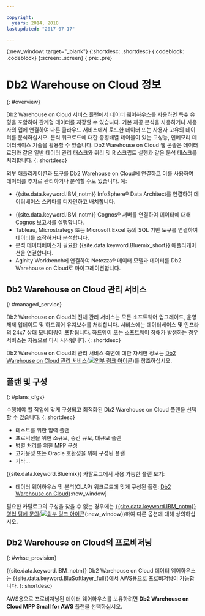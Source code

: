 ```yaml
---

copyright:
  years: 2014, 2018
lastupdated: "2017-07-17"

---
```


<!-- Attribute definitions --> 
{:new_window: target="_blank"}
{:shortdesc: .shortdesc}
{:codeblock: .codeblock}
{:screen: .screen}
{:pre: .pre}

# Db2 Warehouse on Cloud 정보
{: #overview}

Db2 Warehouse on Cloud 서비스 플랜에서 데이터 웨어하우스를 사용하면 특수 유형을 포함하여 관계형 데이터를 저장할 수 있습니다. 기본 제공 분석을 사용하거나 사용자의 앱에 연결하여 다른 클라우드 서비스에서 로드한 데이터 또는 사용자 고유의 데이터를 분석하십시오. 분석 워크로드에 대한 종횡배열 테이블이 있는 고성능, 인메모리 데이터베이스 기술을 활용할 수 있습니다. Db2 Warehouse on Cloud 웹 콘솔은 데이터 로딩과 같은 일반 데이터 관리 태스크와 쿼리 및 R 스크립트 실행과 같은 분석 태스크를 처리합니다.
{: shortdesc}

외부 애플리케이션과 도구를 Db2 Warehouse on Cloud에 연결하고 이를 사용하여 데이터를 추가로 관리하거나 분석할 수도 있습니다. 예: 
   * {{site.data.keyword.IBM_notm}} InfoSphere® Data Architect를 연결하여 데이터베이스 스키마를 디자인하고 배치합니다.
<!--   * Connect Esri ArcGIS to perform geospatial analytics and map publishing with your data. -->
   * {{site.data.keyword.IBM_notm}} Cognos® 서버를 연결하여 데이터에 대해 Cognos 보고서를 실행합니다.
   * Tableau, Microstrategy 또는 Microsoft Excel 등의 SQL 기반 도구를 연결하여 데이터를 조작하거나 분석합니다.
   * 분석 데이터베이스가 필요한 {{site.data.keyword.Bluemix_short}} 애플리케이션을 연결합니다.
   * Aginity Workbench에 연결하여 Netezza® 데이터 모델과 데이터를 Db2 Warehouse on Cloud로 마이그레이션합니다. 

## Db2 Warehouse on Cloud 관리 서비스
{: #managed_service}

Db2 Warehouse on Cloud의 전체 관리 서비스는 모든 소프트웨어 업그레이드, 운영 체제 업데이트 및 하드웨어 유지보수를 처리합니다. 서비스에는 데이터베이스 및 인프라의 24x7 상태 모니터링이 포함됩니다. 하드웨어 또는 소프트웨어 장애가 발생하는 경우 서비스는 자동으로 다시 시작됩니다.
{: shortdesc}

Db2 Warehouse on Cloud의 관리 서비스 측면에 대한 자세한 정보는 [Db2 Warehouse on Cloud 관리 서비스(![외부 링크 아이콘](../../icons/launch-glyph.svg "외부 링크 아이콘")](https://www.ibm.com/support/knowledgecenter/SS6NHC/com.ibm.swg.im.dashdb.doc/managed_service.html))를 참조하십시오. 

## 플랜 및 구성
{: #plans_cfgs}

수행해야 할 작업에 맞게 구성되고 최적화된 Db2 Warehouse on Cloud 플랜을 선택할 수 있습니다.
{: shortdesc}

   * 테스트를 위한 입력 플랜
   * 프로덕션을 위한 소규모, 중간 규모, 대규모 플랜
   * 병렬 처리를 위한 MPP 구성
   * 고가용성 또는 Oracle 호환성을 위해 구성된 플랜
   * 기타...

{{site.data.keyword.Bluemix}} 카탈로그에서 사용 가능한 플랜 보기:
   * 데이터 웨어하우스 및 분석(OLAP) 워크로드에 맞게 구성된 플랜: [Db2 Warehouse on Cloud](https://console.ng.bluemix.net/catalog/services/dashdb-for-analytics){:new_window}
<!--   * Plans configured for high-speed, transactional processing (OLTP): [{{site.data.keyword.dashdbshort_notm}} for Transactions](https://console.ng.bluemix.net/catalog/services/dashdb-for-transactions-sql-database){:new_window} -->

필요한 카탈로그의 구성을 찾을 수 없는 경우에는 [{{site.data.keyword.IBM_notm}} 영업 팀에 문의(![외부 링크 아이콘](../../icons/launch-glyph.svg "외부 링크 아이콘")](https://www.ibm.com/connect/ibm/us/en/?lnk=fcw){:new_window})하여 다른 옵션에 대해 상의하십시오. 

## Db2 Warehouse on Cloud의 프로비저닝
{: #whse_provision}

{{site.data.keyword.IBM_notm}} Db2 Warehouse on Cloud 데이터 웨어하우스는 {{site.data.keyword.BluSoftlayer_full}}에서 AWS용으로 프로비저닝이 가능합니다.
{: shortdesc}

AWS용으로 프로비저닝된 데이터 웨어하우스를 보유하려면 **Db2 Warehouse on Cloud MPP Small for AWS** 플랜을 선택하십시오. 

<!-- If you want to have the data warehouse provisioned for AWS, select the **{{site.data.keyword.IBM_notm}} {{site.data.keyword.dashdbshort_notm}} for Analytics MPP Small for AWS** plan. -->

<!-- ##dashDB for Transactions
{: #dashDB_tr}

In the {{site.data.keyword.dashdbshort_notm}} for Transactions plans, use the {{site.data.keyword.dashdbshort_notm}} relational database for online transaction processing. You can connect new or existing applications, and you can begin processing transactions and storing your data. With DB2® and Oracle compatibility, you can connect small or large applications and benefit from a managed enterprise-class database system. You can leverage the {{site.data.keyword.dashdbshort_notm}} for Transactions web console to manage users, load data, and get connection information.
{: shortdesc} -->

<!-- ##dashDB web console overview
{: #console_overview}

You can manage your {{site.data.keyword.dashdbshort_notm}} database, analyze your data, and monitor sensitive data with the {{site.data.keyword.dashdbshort_notm}} web console accessible from {{site.data.keyword.Bluemix_notm}}.
{: shortdesc}

Open the web console by clicking the service tile on your application overview page, and then click **Open**.

Single sign-on authentication connects you directly to the web console. You can access connection information from the web console, and the **Downloads** page includes links to client drivers for accessing {{site.data.keyword.dashdbshort_notm}} from remote applications. You can also access sample data and reports.

###Sensitive data reporting

The {{site.data.keyword.dashdbshort_notm}} web console includes a sensitive data reporting feature that detects and monitors sensitive objects in the {{site.data.keyword.dashdbshort_notm}} data warehouse, such as credit card numbers and US Social Security numbers.

To run and view reports that identify columns that contain sensitive data and provide information about connections and activities that access the sensitive data, select **Monitor &gt; Sensitive Data** in the web console. -->


<!-- ##IBM Analytics Services
{: #analytics_services}

For more information about {{site.data.keyword.IBM_notm}} analytics services and finding your local services representative, see: [{{site.data.keyword.IBM_notm}} Analytics Services ![External link icon](../../icons/launch-glyph.svg "External link icon")](http://www.ibm.com/software/data/services/).
{: shortdesc} -->














